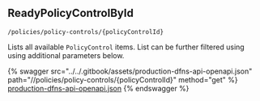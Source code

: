 
## ReadyPolicyControlById
`/policies/policy-controls/{policyControlId}`

Lists all available `PolicyControl` items. List can be further filtered using using additional parameters below.

{% swagger src="../../.gitbook/assets/production-dfns-api-openapi.json" path="//policies/policy-controls/{policyControlId}" method="get" %}
[production-dfns-api-openapi.json](../../.gitbook/assets/production-dfns-api-openapi.json)
{% endswagger %}

